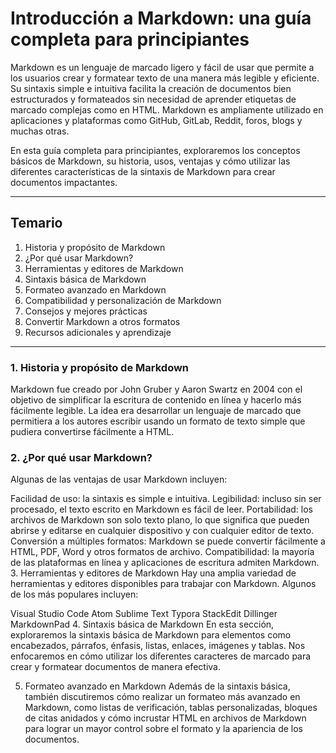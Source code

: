 # Introducción a Markdown: una guía completa para principiantes

Markdown es un lenguaje de marcado ligero y fácil de usar que permite a los usuarios crear y formatear texto de una manera más legible y eficiente. Su sintaxis simple e intuitiva facilita la creación de documentos bien estructurados y formateados sin necesidad de aprender etiquetas de marcado complejas como en HTML. Markdown es ampliamente utilizado en aplicaciones y plataformas como GitHub, GitLab, Reddit, foros, blogs y muchas otras.

En esta guía completa para principiantes, exploraremos los conceptos básicos de Markdown, su historia, usos, ventajas y cómo utilizar las diferentes características de la sintaxis de Markdown para crear documentos impactantes.

---

## Temario
1. Historia y propósito de Markdown
2. ¿Por qué usar Markdown?
3. Herramientas y editores de Markdown
4. Sintaxis básica de Markdown
5. Formateo avanzado en Markdown
6. Compatibilidad y personalización de Markdown
7. Consejos y mejores prácticas
8. Convertir Markdown a otros formatos
9. Recursos adicionales y aprendizaje

---

### 1. Historia y propósito de Markdown
Markdown fue creado por John Gruber y Aaron Swartz en 2004 con el objetivo de simplificar la escritura de contenido en línea y hacerlo más fácilmente legible. La idea era desarrollar un lenguaje de marcado que permitiera a los autores escribir usando un formato de texto simple que pudiera convertirse fácilmente a HTML.

### 2. ¿Por qué usar Markdown?
Algunas de las ventajas de usar Markdown incluyen:

Facilidad de uso: la sintaxis es simple e intuitiva.
Legibilidad: incluso sin ser procesado, el texto escrito en Markdown es fácil de leer.
Portabilidad: los archivos de Markdown son solo texto plano, lo que significa que pueden abrirse y editarse en cualquier dispositivo y con cualquier editor de texto.
Conversión a múltiples formatos: Markdown se puede convertir fácilmente a HTML, PDF, Word y otros formatos de archivo.
Compatibilidad: la mayoría de las plataformas en línea y aplicaciones de escritura admiten Markdown.
3. Herramientas y editores de Markdown
Hay una amplia variedad de herramientas y editores disponibles para trabajar con Markdown. Algunos de los más populares incluyen:

Visual Studio Code
Atom
Sublime Text
Typora
StackEdit
Dillinger
MarkdownPad
4. Sintaxis básica de Markdown
En esta sección, exploraremos la sintaxis básica de Markdown para elementos como encabezados, párrafos, énfasis, listas, enlaces, imágenes y tablas. Nos enfocaremos en cómo utilizar los diferentes caracteres de marcado para crear y formatear documentos de manera efectiva.

5. Formateo avanzado en Markdown
Además de la sintaxis básica, también discutiremos cómo realizar un formateo más avanzado en Markdown, como listas de verificación, tablas personalizadas, bloques de citas anidados y cómo incrustar HTML en archivos de Markdown para lograr un mayor control sobre el formato y la apariencia de los documentos.